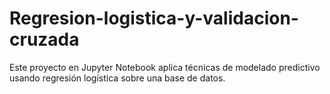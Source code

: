 # Regresion-logistica-y-validacion-cruzada
Este proyecto en Jupyter Notebook aplica técnicas de modelado predictivo usando regresión logística sobre una base de datos.
